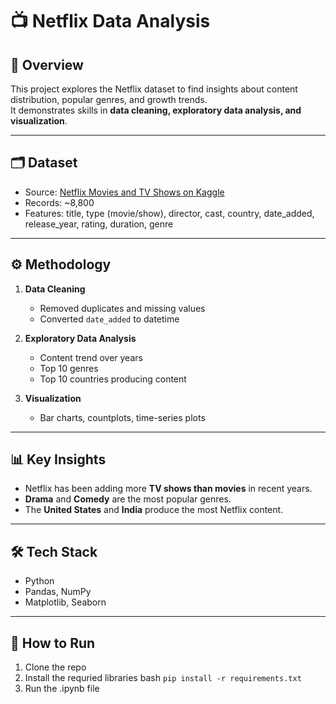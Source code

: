 # 📺 Netflix Data Analysis

## 📖 Overview
This project explores the Netflix dataset to find insights about content distribution, popular genres, and growth trends.  
It demonstrates skills in **data cleaning, exploratory data analysis, and visualization**.

---

## 🗂 Dataset
- Source: [Netflix Movies and TV Shows on Kaggle](https://www.kaggle.com/datasets/shivamb/netflix-shows)  
- Records: ~8,800  
- Features: title, type (movie/show), director, cast, country, date_added, release_year, rating, duration, genre  

---

## ⚙️ Methodology
1. **Data Cleaning**
   - Removed duplicates and missing values
   - Converted `date_added` to datetime

2. **Exploratory Data Analysis**
   - Content trend over years
   - Top 10 genres
   - Top 10 countries producing content

3. **Visualization**
   - Bar charts, countplots, time-series plots

---

## 📊 Key Insights
- Netflix has been adding more **TV shows than movies** in recent years.  
- **Drama** and **Comedy** are the most popular genres.  
- The **United States** and **India** produce the most Netflix content.  

---

## 🛠 Tech Stack
- Python  
- Pandas, NumPy  
- Matplotlib, Seaborn  

---

## 🚀 How to Run
1. Clone the repo
2. Install the requried libraries
bash ```pip install -r requirements.txt```
3. Run the .ipynb file
   
